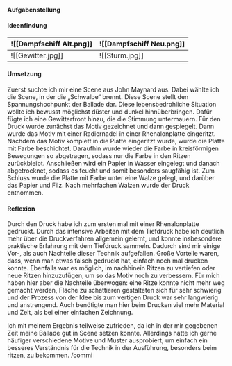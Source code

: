 #### Aufgabenstellung

#### Ideenfindung
|![[Dampfschiff Alt.png]]|![[Dampfschiff Neu.png]] |
|-|-|
|![[Gewitter.jpg]]|![[Sturm.jpg]]|
#### Umsetzung
Zuerst suchte ich mir eine Scene aus John Maynard aus. Dabei wählte ich die Scene, in der die „Schwalbe“ brennt. Diese Scene stellt den Spannungshochpunkt der Ballade dar. Diese lebensbedrohliche Situation wollte ich bewusst möglichst düster und dunkel hinnüberbringen. Dafür fügte ich eine Gewitterfront hinzu, die die Stimmung untermauern.
Für den Druck wurde zunächst das Motiv gezeichnet und dann gespiegelt. Dann wurde das Motiv mit einer Radiernadel in einer Rhenalonplatte eingeritzt. Nachdem das Motiv komplett in die Platte eingeritzt wurde, wurde die Platte mit Farbe beschichtet. Daraufhin wurde wieder die Farbe in kreisförmigen Bewegungen so abgetragen, sodass nur die Farbe in den Ritzen zurückbleibt. Anschließen wird ein Papier in Wasser eingelegt und danach abgetrocknet, sodass es feucht und somit besonders saugfähig ist. Zum Schluss wurde die Platte mit Farbe unter eine Walze gelegt, und darüber das Papier und Filz. Nach mehrfachen Walzen wurde der Druck entnommen.
#### Reflexion
Durch den Druck habe ich zum ersten mal mit einer Rhenalonplatte gedruckt. Durch das intensive Arbeiten mit dem Tiefdruck habe ich deutlich mehr über die Druckverfahren allgemein gelernt, und konnte insbesondere praktische Erfahrung mit dem Tiefdruck sammeln.
Dadurch sind mir einige Vor-, als auch Nachteile dieser Technik aufgefallen. Große Vorteile waren, dass, wenn man etwas falsch gedruckt hat, einfach noch mal drucken konnte. Ebenfalls war es möglich, im nachhinein Ritzen zu vertiefen oder neue Ritzen hinzuzufügen, um so das Motiv noch zu verbessern. Für mich haben hier aber die Nachteile überwogen: eine Ritze konnte nicht mehr weg gemacht werden, Fläche zu schattieren gestalteten sich für sehr schwierig und der Prozess von der Idee bis zum vertigen Druck war sehr langwierig und anstrengend. Auch benötigte man hier beim Drucken viel mehr Material und Zeit, als bei einer einfachen Zeichnung.

Ich mit meinem Ergebnis teilweise zufrieden, da ich in der mir gegebenen Zeit meine Ballade gut in Scene setzen konnte. Allerdings hätte ich gerne häufiger verschiedene Motive und Muster ausprobiert, um einfach ein besseres Verständnis für die Technik in der Ausführung, besonders beim ritzen, zu bekommen.
/commi